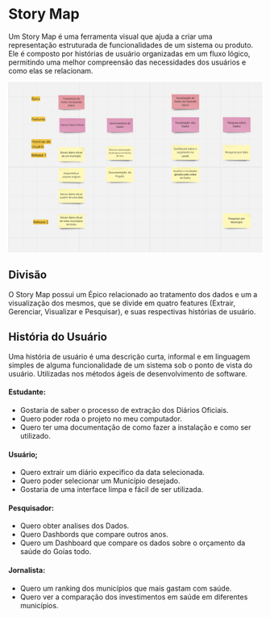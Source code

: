 # Story Map

Um  Story Map é uma ferramenta visual que ajuda a criar uma representação estruturada de funcionalidades de um sistema ou produto. Ele é composto por histórias de usuário organizadas em um fluxo lógico, permitindo uma melhor compreensão das necessidades dos usuários e como elas se relacionam.

![Story Map](./Imagens/StoryMap.png)

## Divisão

O Story Map possui um Épico relacionado ao tratamento dos dados e um a visualização dos mesmos, que se divide em quatro features (Extrair, Gerenciar, Visualizar e Pesquisar), e suas respectivas histórias de usuário.

## História do Usuário

Uma história de usuário é uma descrição curta, informal e em linguagem simples de alguma funcionalidade de um sistema sob o ponto de vista do usuário. Utilizadas nos métodos ágeis de desenvolvimento de software.

#### Estudante:
- Gostaria de saber o processo de extração dos Diários Oficiais.
- Quero poder roda o projeto no meu computador.
- Quero ter uma documentação de como fazer a instalação e como ser utilizado.

#### Usuário;
- Quero extrair um diário expecifico da data selecionada.
- Quero poder selecionar um Município desejado.
- Gostaria de uma interface limpa e fácil de ser utilizada.

#### Pesquisador:
- Quero obter analises dos Dados.
- Quero Dashbords que compare outros anos.
- Quero um Dashboard que compare os dados sobre o orçamento da saúde do Goías todo.

#### Jornalista:
- Quero um ranking dos municípios que mais gastam com saúde.
- Quero ver a comparação dos investimentos em saúde em diferentes municípios.
